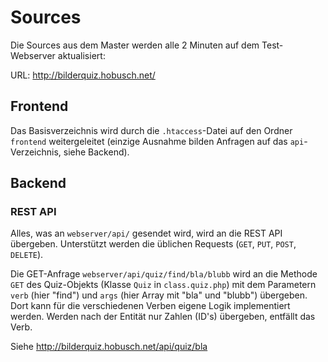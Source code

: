 # Sources

Die Sources aus dem Master werden alle 2 Minuten auf dem Test-Webserver aktualisiert:

URL: http://bilderquiz.hobusch.net/

## Frontend

Das Basisverzeichnis wird durch die `.htaccess`-Datei auf den Ordner `frontend` weitergeleitet (einzige Ausnahme bilden Anfragen auf das `api`-Verzeichnis, siehe Backend).

## Backend

### REST API

Alles, was an `webserver/api/` gesendet wird, wird an die REST API übergeben. Unterstützt werden die üblichen Requests (`GET`, `PUT`, `POST`, `DELETE`).

Die GET-Anfrage `webserver/api/quiz/find/bla/blubb` wird an die Methode `GET` des Quiz-Objekts (Klasse `Quiz` in `class.quiz.php`) mit dem Parametern `verb` (hier "find") und `args` (hier Array mit "bla" und "blubb") übergeben.
Dort kann für die verschiedenen Verben eigene Logik implementiert werden.
Werden nach der Entität nur Zahlen (ID's) übergeben, entfällt das Verb.

Siehe http://bilderquiz.hobusch.net/api/quiz/bla
